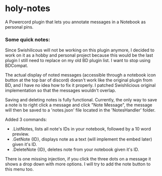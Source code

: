# holy-notes
 A Powercord plugin that lets you annotate messages in a Notebook as personal pins.


### Some quick notes:

Since Swishilicous will not be working on this plugin anymore, I decided to work on it as a hobby and personal project because this would be the last plugin I still need to replace on my old BD plugin list. I want to stop using BDCompat.

The actual display of noted messages (accessible through a notebook icon button at the top bar of discord) doesn't work like the original plugin from BD, and I have no idea how to fix it properly. I patched Swishlicious original implementation so that the messages wouldn't overlap.


Saving and deleting notes is fully functional. Currently, the only way to save a note is to right click a message and click "Note Message", the message will then be saved to a 'notes.json' file located in the 'NotesHandler' folder.

Added 3 commands:
 - .ListNotes, lists all note's IDs in your notebook, followed by a 10 word preview.
 - .GetNote {ID}, displays note as a text (will implement the embed later) given it's ID.
 - .DeleteNote {ID}, deletes note from your notebook given it's ID.
 
There is one missing injection, if you click the three dots on a message it shows a drop down with more options. I will try to add the note button to this menu too.
